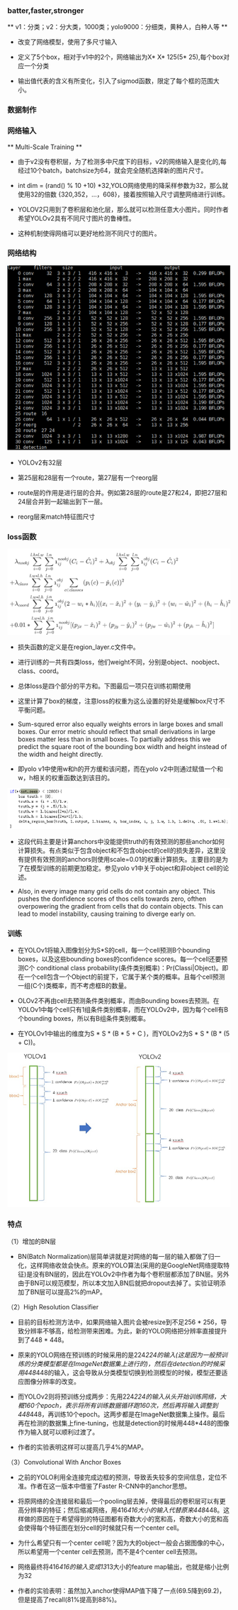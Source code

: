 ### batter,faster,stronger

** v1：分类；v2：分大类，1000类；yolo9000：分细类，黄种人，白种人等  **

- 改变了网络模型，使用了多尺寸输入

- 定义了5个box，相对于v1中的2个，网络输出为X* X* 125(5* 25),每个box对应一个分类

- 输出值代表的含义有所变化，引入了sigmod函数，限定了每个框的范围大小。



### 数据制作



### 网络输入

** Multi-Scale Training **

- 由于v2没有卷积层，为了检测多中尺度下的目标，v2的网络输入是变化的,每经过10个batch，batchsize为64，就会完全随机选择新的图片尺寸。

- int dim = (rand() % 10 +10) *32,YOLO网络使用的降采样参数为32，那么就使用32的倍数 {320,352，…，608}，接着按照输入尺寸调整网络进行训练。

- YOLOV2只用到了卷积层和池化层，那么就可以检测任意大小图片。同时作者希望YOLOv2具有不同尺寸图片的鲁棒性。

- 这种机制使得网络可以更好地检测不同尺寸的图片。





### 网络结构

![](https://github.com/liyeUESTC/liye_project/blob/file_paper/images/%E5%9B%BE%E7%89%877.png)

- YOLOv2有32层

- 第25层和28层有一个route，第27层有一个reorg层

- route层的作用是进行层的合并。例如第28层的route是27和24，即把27层和24层合并到一起输出到下一层。

- reorg层来match特征图尺寸




### loss函数

![](https://github.com/liyeUESTC/liye_project/blob/file_paper/images/%E5%9B%BE%E7%89%879.png)

- 损失函数的定义是在region_layer.c文件中。

- 进行训练的一共有四类loss，他们weight不同，分别是object、noobject、class、coord。

- 总体loss是四个部分的平方和。下图最后一项只在训练初期使用

- 这里计算了box的梯度，注意loss的权重为这么设置的好处是缓解box尺寸不平衡问题。

- Sum-squred error also equally weights errors in large boxes and small boxes. Our error metric should reflect that small derivations in large boxes matter less than in small boxes. To partially address this we predict the square root of the bounding box width and height instead of the width and height directly.

- 即yolo v1中使用w和h的开方缓和该问题，而在yolo v2中则通过赋值一个和w，h相关的权重函数达到该目的。

![](https://github.com/liyeUESTC/liye_project/blob/file_paper/images/%E5%9B%BE%E7%89%8710.png)

- 这段代码主要是计算anchors中没能提供truth的有效预测的那些anchor如何计算损失。有点类似于包含object和不包含object的cell的损失差异，这里没有提供有效预测的anchors则使用scale=0.01的权重计算损失。主要目的是为了在模型训练的前期更加稳定。参见yolo v1中关于object和非object cell的论述。

- Also, in every image many grid cells do not contain any object. This pushes the donfidence scores of thos cells towards zero, ofthen overpowering the gradient from cells that do contain objects. This can lead to model instability, causing training to diverge early on.



### 训练

- 在YOLOv1将输入图像划分为S*S的cell，每一个cell预测B个bounding boxes，以及这些bounding boxes的confidence scores。每一个cell还要预测C个 conditional class probability(条件类别概率)：Pr(Classi|Object)。即在一个cell包含一个Object的前提下，它属于某个类的概率。且每个cell预测一组(C个)类概率，而不考虑框B的数量。

- OLOv2不再由cell去预测条件类别概率，而由Bounding boxes去预测。在YOLOv1中每个cell只有1组条件类别概率，而在YOLOv2中，因为每个cell有B个bounding boxes，所以有B组条件类别概率。

- 在YOLOv1中输出的维度为S * S * (B * 5 + C )，而YOLOv2为S * S * (B * (5 + C))。

![](https://github.com/liyeUESTC/liye_project/blob/file_paper/images/%E5%9B%BE%E7%89%878.png)



### 特点

（1）增加的BN层

- BN(Batch Normalization)层简单讲就是对网络的每一层的输入都做了归一化，这样网络收敛会快点。原来的YOLO算法(采用的是GoogleNet网络提取特征)是没有BN层的，因此在YOLOv2中作者为每个卷积层都添加了BN层。另外由于BN可以规范模型，所以本文加入BN后就把dropout去掉了。实验证明添加了BN层可以提高2%的mAP。


（2）High Resolution Classifier

- 目前的目标检测方法中，如果网络输入图片会被resize到不足256 * 256，导致分辨率不够高，给检测带来困难。为此，新的YOLO网络把分辨率直接提升到了448 * 448。

- 原来的YOLO网络在预训练的时候采用的是224*224的输入(这是因为一般预训练的分类模型都是在ImageNet数据集上进行的)，然后在detection的时候采用448*448的输入，这会导致从分类模型切换到检测模型的时候，模型还要适应图像分辨率的改变。

- 而YOLOv2则将预训练分成两步：先用224*224的输入从头开始训练网络，大概160个epoch，表示将所有训练数据循环跑160次，然后再将输入调整到448*448，再训练10个epoch。这两步都是在ImageNet数据集上操作。最后再在检测的数据集上fine-tuning，也就是detection的时候用448*448的图像作为输入就可以顺利过渡了。

- 作者的实验表明这样可以提高几乎4%的MAP。


（3）Convolutional With Anchor Boxes

- 之前的YOLO利用全连接完成边框的预测，导致丢失较多的空间信息，定位不准。作者在这一版本中借鉴了Faster R-CNN中的anchor思想。

- 将原网络的全连接层和最后一个pooling层去掉，使得最后的卷积层可以有更高分辨率的特征；然后缩减网络，用416*416大小的输入代替原来448*448。这样做的原因在于希望得到的特征图都有奇数大小的宽和高，奇数大小的宽和高会使得每个特征图在划分cell的时候就只有一个center cell。

- 为什么希望只有一个center cell呢？因为大的object一般会占据图像的中心，所以希望用一个center cell去预测，而不是4个center cell去预测。

- 网络最终将416*416的输入变成13*13大小的feature map输出，也就是缩小比例为32

- 作者的实验表明：虽然加入anchor使得MAP值下降了一点(69.5降到69.2)，但是提高了recall(81%提高到88%)。





